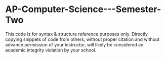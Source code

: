 # AP-Computer-Science---Semester-Two
This code is for syntax & structure reference purposes only. Directly copying snippets of code from others, without proper citation and without advance permission of your instructor, will likely be considered an academic integrity violation by your school. 
